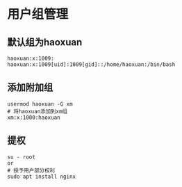 # 用户组管理

## 默认组为haoxuan

```shell
haoxuan:x:1009:
haoxuan:x:1009[uid]:1009[gid]::/home/haoxuan:/bin/bash
```

## 添加附加组

```shell
usermod haoxuan -G xm
# 将haoxuan添加到xm组
xm:x:1000:haoxuan
```

## 提权

```shell
su - root
or
# 授予用户部分权利
sudo apt install nginx
```